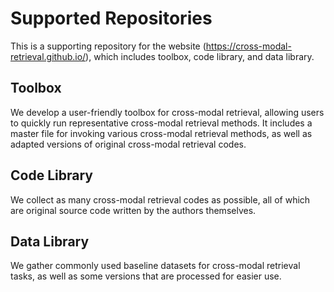 # Supported Repositories
This is a supporting repository for the website (https://cross-modal-retrieval.github.io/), which includes toolbox, code library, and data library.

## Toolbox
We develop a user-friendly toolbox for cross-modal retrieval, allowing users to quickly run representative cross-modal retrieval methods. It includes a master file for invoking various cross-modal retrieval methods, as well as adapted versions of original cross-modal retrieval codes.

## Code Library
We collect as many cross-modal retrieval codes as possible, all of which are original source code written by the authors themselves.

## Data Library
We gather commonly used baseline datasets for cross-modal retrieval tasks, as well as some versions that are processed for easier use.
